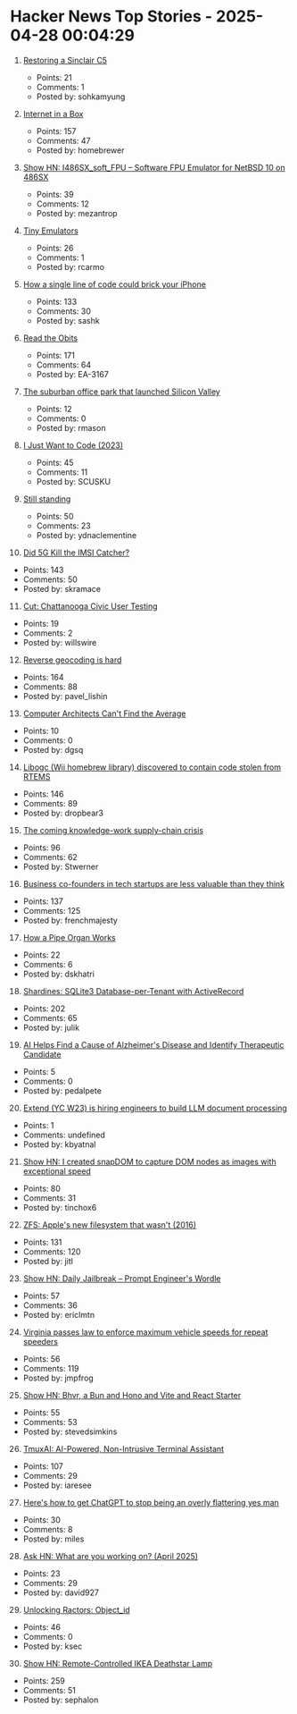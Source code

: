 # Hacker News Top Stories - 2025-04-28 00:04:29

1. [Restoring a Sinclair C5](https://woof.tech/@crashtestdev/114411537491626882)
   - Points: 21
   - Comments: 1
   - Posted by: sohkamyung

2. [Internet in a Box](https://internet-in-a-box.org/)
   - Points: 157
   - Comments: 47
   - Posted by: homebrewer

3. [Show HN: I486SX_soft_FPU – Software FPU Emulator for NetBSD 10 on 486SX](https://github.com/mezantrop/i486SX_soft_FPU)
   - Points: 39
   - Comments: 12
   - Posted by: mezantrop

4. [Tiny Emulators](https://floooh.github.io/tiny8bit-preview/)
   - Points: 26
   - Comments: 1
   - Posted by: rcarmo

5. [How a single line of code could brick your iPhone](https://rambo.codes/posts/2025-04-24-how-a-single-line-of-code-could-brick-your-iphone)
   - Points: 133
   - Comments: 30
   - Posted by: sashk

6. [Read the Obits](https://thereader.mitpress.mit.edu/the-creativity-hack-no-one-told-you-about-read-the-obits/)
   - Points: 171
   - Comments: 64
   - Posted by: EA-3167

7. [The suburban office park that launched Silicon Valley](https://thehustle.co/originals/the-suburban-office-park-that-launched-silicon-valley)
   - Points: 12
   - Comments: 0
   - Posted by: rmason

8. [I Just Want to Code (2023)](https://www.zachbellay.com/daily/i-just-want-to-code/)
   - Points: 45
   - Comments: 11
   - Posted by: SCUSKU

9. [Still standing](https://blog.4chan.org/post/781845918774394880/still-standing)
   - Points: 50
   - Comments: 23
   - Posted by: ydnaclementine

10. [Did 5G Kill the IMSI Catcher?](https://zetier.com/5g-imsi-catcher/)
   - Points: 143
   - Comments: 50
   - Posted by: skramace

11. [Cut: Chattanooga Civic User Testing](https://cut.chattanooga.gov/)
   - Points: 19
   - Comments: 2
   - Posted by: willswire

12. [Reverse geocoding is hard](https://shkspr.mobi/blog/2025/04/reverse-geocoding-is-hard/)
   - Points: 164
   - Comments: 88
   - Posted by: pavel_lishin

13. [Computer Architects Can't Find the Average](https://dgsq.net/2025-04-27-averages/)
   - Points: 10
   - Comments: 0
   - Posted by: dgsq

14. [Libogc (Wii homebrew library) discovered to contain code stolen from RTEMS](https://github.com/fail0verflow/hbc/blob/80a80251f83f1993c272c58e471d040f3eb1dee9/README.md)
   - Points: 146
   - Comments: 89
   - Posted by: dropbear3

15. [The coming knowledge-work supply-chain crisis](https://worksonmymachine.substack.com/p/the-coming-knowledge-work-supply)
   - Points: 96
   - Comments: 62
   - Posted by: Stwerner

16. [Business co-founders in tech startups are less valuable than they think](https://verdikapuku.com/posts/business-founders-are-less-valuable-than-they-think/)
   - Points: 137
   - Comments: 125
   - Posted by: frenchmajesty

17. [How a Pipe Organ Works](https://www.pipedreams.org/page/how-a-pipe-organ-works)
   - Points: 22
   - Comments: 6
   - Posted by: dskhatri

18. [Shardines: SQLite3 Database-per-Tenant with ActiveRecord](https://blog.julik.nl/2025/04/a-can-of-shardines)
   - Points: 202
   - Comments: 65
   - Posted by: julik

19. [AI Helps Find a Cause of Alzheimer's Disease and Identify Therapeutic Candidate](https://today.ucsd.edu/story/ai-helps-unravel-a-cause-of-alzheimers-disease-and-identify-a-therapeutic-candidate)
   - Points: 5
   - Comments: 0
   - Posted by: pedalpete

20. [Extend (YC W23) is hiring engineers to build LLM document processing](https://jobs.ashbyhq.com/extend/9d4d8974-bd9b-432d-84ec-8268e5a8ed37)
   - Points: 1
   - Comments: undefined
   - Posted by: kbyatnal

21. [Show HN: I created snapDOM to capture DOM nodes as images with exceptional speed](https://github.com/zumerlab/snapdom)
   - Points: 80
   - Comments: 31
   - Posted by: tinchox6

22. [ZFS: Apple's new filesystem that wasn't (2016)](https://ahl.dtrace.org/2016/06/15/apple_and_zfs/)
   - Points: 131
   - Comments: 120
   - Posted by: jitl

23. [Show HN: Daily Jailbreak – Prompt Engineer's Wordle](https://www.vaultbreak.ai/daily-jailbreak)
   - Points: 57
   - Comments: 36
   - Posted by: ericlmtn

24. [Virginia passes law to enforce maximum vehicle speeds for repeat speeders](https://www.fastcompany.com/91323835/virginia-will-use-technology-to-slow-chronic-speeders-cars-and-other-states-are-rushing-to-join-in)
   - Points: 56
   - Comments: 119
   - Posted by: jmpfrog

25. [Show HN: Bhvr, a Bun and Hono and Vite and React Starter](https://bhvr.dev)
   - Points: 55
   - Comments: 53
   - Posted by: stevedsimkins

26. [TmuxAI: AI-Powered, Non-Intrusive Terminal Assistant](https://tmuxai.dev/)
   - Points: 107
   - Comments: 29
   - Posted by: iaresee

27. [Here's how to get ChatGPT to stop being an overly flattering yes man](https://old.reddit.com/r/ChatGPT/comments/1k8vomo/heres_how_to_get_chatgpt_to_stop_being_an_overly/)
   - Points: 30
   - Comments: 8
   - Posted by: miles

28. [Ask HN: What are you working on? (April 2025)](undefined)
   - Points: 23
   - Comments: 29
   - Posted by: david927

29. [Unlocking Ractors: Object_id](https://byroot.github.io/ruby/performance/2025/04/26/unlocking-ractors-object-id.html)
   - Points: 46
   - Comments: 0
   - Posted by: ksec

30. [Show HN: Remote-Controlled IKEA Deathstar Lamp](https://gitlab.com/sephalon/deathstar_lamp)
   - Points: 259
   - Comments: 51
   - Posted by: sephalon

